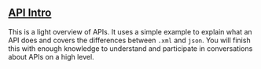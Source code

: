 [API Intro](https://zapier.com/learn/apis/chapter-1-introduction-to-apis/)
------

This is a light overview of APIs. It uses a simple example to explain what an API does and covers the differences between `.xml` and `json`. You will finish this with enough knowledge to understand and participate in conversations about APIs on a high level.
